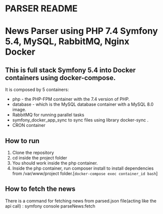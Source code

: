 PARSER README
========================


# News Parser using PHP 7.4 Symfony 5.4, MySQL, RabbitMQ, Nginx Docker

## This is full stack Symfony 5.4 into Docker containers using docker-compose.

It is composed by 5 containers:

- php - the PHP-FPM container with the 7.4 version of PHP.
- database - which is the MySQL database container with a MySQL 8.0 image.
- RabbitMQ for running parallel tasks
- symfony_docker_app_sync to sync files using library docker-sync .
- CRON container

## How to run

1. Clone the repository
2. cd inside the project folder
4. You should work inside the php container. 
5. Inside the php container, run composer install to install dependencies from /var/www/project folder.[`docker-compose exec container_id bash`]



## How to fetch the news

There is a command for fetching news from parsed.json file(acting like the api call) : symfony console parseNews:fetch